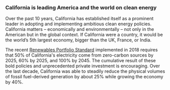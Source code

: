 

<h3>California is leading America and the world on clean energy</h3>



<p>Over the past 10 years, California has established itself as a prominent leader in adopting and implementing ambitious clean energy policies. California matters – economically and environmentally – not only in the American but in the global context. If California were a country, it would be the world’s 5th largest economy, bigger than the UK, France, or India.</p>
<p>The recent&nbsp;<a href="https://www.energy.ca.gov/programs-and-topics/programs/renewables-portfolio-standard">Renewables Portfolio Standard</a>&nbsp;implemented in 2018 requires that 50% of California's electricity come from&nbsp;zero-carbon sources&nbsp;by 2025, 60% by 2025, and 100% by 2045. The cumulative result of these bold policies and unprecedented private investment is encouraging. Over the last decade, California was able to steadily reduce the physical volumes of fossil fuel-derived generation by about 25% while growing the economy by 40%.</p>



<div class="wp-block-image"><figure class="alignleft size-large"><img srcset='https://nycdsa-blog-files.s3.us-east-2.amazonaws.com/2020/05/dmitri-levonian/image-341611-W0cmiQkQ-300x211.png 300w, https://nycdsa-blog-files.s3.us-east-2.amazonaws.com/2020/05/dmitri-levonian/image-341611-W0cmiQkQ-600x423.png 600w, https://nycdsa-blog-files.s3.us-east-2.amazonaws.com/2020/05/dmitri-levonian/image-341611-W0cmiQkQ-768x541.png 768w, https://nycdsa-blog-files.s3.us-east-2.amazonaws.com/2020/05/dmitri-levonian/image-341611-W0cmiQkQ.png 809w' sizes='(max-width: 809px) 100vw, 809px' src="https://nycdsa-blog-files.s3.us-east-2.amazonaws.com/2020/05/dmitri-levonian/image-341611-W0cmiQkQ.png" alt="" class="wp-image-63239" /></figure></div>
